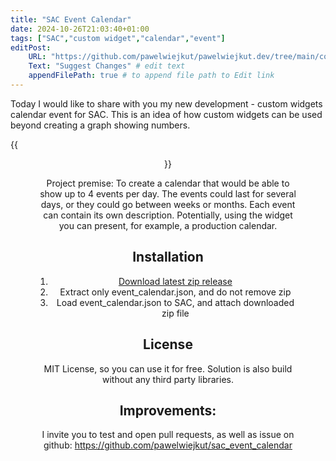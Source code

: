 ```yaml
---
title: "SAC Event Calendar"
date: 2024-10-26T21:03:40+01:00
tags: ["SAC","custom widget","calendar","event"]
editPost:
    URL: "https://github.com/pawelwiejkut/pawelwiejkut.dev/tree/main/content"
    Text: "Suggest Changes" # edit text
    appendFilePath: true # to append file path to Edit link
---
```


Today I would like to share with you my new development - custom widgets calendar event for SAC. This is an idea of how custom widgets can be used beyond creating a graph showing numbers.

{{<figure align=center src="/sac_event_calendar/1.png"  width="70%" >}}

Project premise: To create a calendar that would be able to show up to 4 events per day. The events could last for several days, or they could go between weeks or months. Each event can contain its own description. Potentially, using the widget you can present, for example, a production calendar.

## Installation

1. [Download latest zip release](https://github.com/pawelwiejkut/sac_event_calendar/releases/tag/latest)
2. Extract only event_calendar.json, and do not remove zip
3. Load event_calendar.json to SAC, and attach downloaded zip file

## License

MIT License, so you can use it for free. Solution is also build without any third party libraries.

## Improvements:

I invite you to test and open pull requests, as well as issue on github:
https://github.com/pawelwiejkut/sac_event_calendar